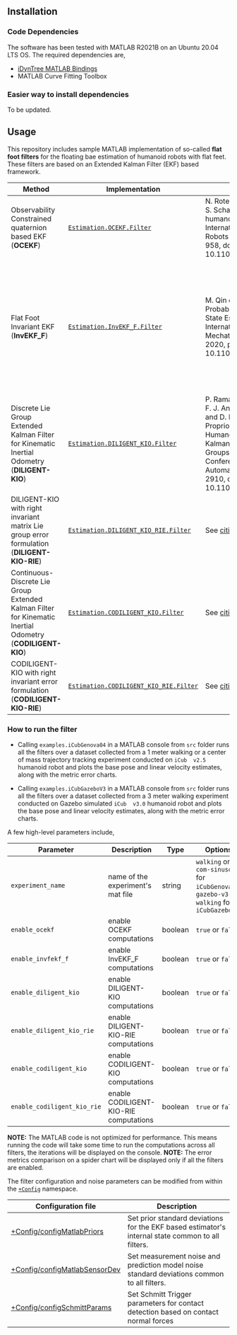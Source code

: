 ## Installation

### Code Dependencies

The software has been tested with MATLAB R2021B on an Ubuntu 20.04 LTS OS. The required dependencies are,

- [iDynTree MATLAB Bindings](https://github.com/robotology/idyntree#bindings)
- MATLAB Curve Fitting Toolbox

### Easier way to install dependencies
To be updated.



## Usage

This repository includes sample MATLAB implementation of so-called **flat foot filters** for the floating bae estimation of  humanoid robots with flat feet. These filters are based on an Extended Kalman Filter (EKF) based framework.

| Method                                                       | Implementation                                               | Please cite                                                  | Remark                                                       |
| ------------------------------------------------------------ | ------------------------------------------------------------ | ------------------------------------------------------------ | ------------------------------------------------------------ |
| Observability Constrained quaternion based EKF (**OCEKF**)   | [`Estimation.OCEKF.Filter`](./../src/+Estimation/+OCEKF/Filter.m) | N. Rotella, M. Bloesch, L. Righetti and S. Schaal, "State estimation for a humanoid robot," 2014 IEEE/RSJ International Conference on Intelligent Robots and Systems, 2014, pp. 952-958, doi: 10.1109/IROS.2014.6942674. | This was previously referred to as [`RotellaEstimator`](https://github.com/ami-iit/paper_ramadoss_2021_icra_proprioceptive-base-estimator/blob/main/matlab/+Estimation/+RotellaEstimator/Filter.m) in [our work](https://github.com/ami-iit/paper_ramadoss_2021_icra_proprioceptive-base-estimator) submitted to ICRA 2021. |
| Flat Foot Invariant EKF (**InvEKF_F**)                       | [`Estimation.InvEKF_F.Filter`](./../src/+Estimation/+InvEKF/Filter.m) | M. Qin et al., "A Novel Foot Contact Probability Estimator for Biped Robot State Estimation," 2020 IEEE International Conference on Mechatronics and Automation (ICMA), 2020, pp. 1901-1906, doi: 10.1109/ICMA49215.2020.9233715. | This is the flat-foot extension of Right Invariant EKF proposed in `Contact-aided invariant extended Kalman filtering for robot state estimation` which was previously implemented in  [`InvEKF`](https://github.com/ami-iit/paper_ramadoss_2021_icra_proprioceptive-base-estimator/blob/main/matlab/%2BEstimation/%2BInvEKF/Filter.m) for [our work](https://github.com/ami-iit/paper_ramadoss_2021_icra_proprioceptive-base-estimator) submitted to ICRA 2021. |
| Discrete Lie Group Extended Kalman Filter for Kinematic Inertial Odometry (**DILIGENT-KIO**) | [`Estimation.DILIGENT_KIO.Filter`](./../src/+Estimation/+DILIGENT_KIO/Filter.m) | P. Ramadoss, G. Romualdi, S. Dafarra, F. J. Andrade Chavez, S. Traversaro and D. Pucci, "DILIGENT-KIO: A Proprioceptive Base Estimator for Humanoid Robots using Extended Kalman Filtering on Matrix Lie Groups," 2021 IEEE International Conference on Robotics and Automation (ICRA), 2021, pp. 2904-2910, doi: 10.1109/ICRA48506.2021.9561248. | This is an [implementation](https://github.com/ami-iit/paper_ramadoss_2021_icra_proprioceptive-base-estimator/blob/main/matlab/+Estimation/+DLGEKF/Filter.m) from  [our work](https://github.com/ami-iit/paper_ramadoss_2021_icra_proprioceptive-base-estimator)  submitted to ICRA 2021. |
| DILIGENT-KIO with right invariant matrix Lie group error formulation (**DILIGENT-KIO-RIE**) | [`Estimation.DILIGENT_KIO_RIE.Filter`](./../src/+Estimation/+DILIGENT_KIO_RIE/Filter.m) | See [citing-this-work](https://github.com/dic-iit/ramadoss-2021-icra-proprioceptive_base_estimator#citing-this-work). |                                                              |
| Continuous-Discrete Lie Group Extended Kalman Filter for Kinematic Inertial Odometry (**CODILIGENT-KIO**) |  [`Estimation.CODILIGENT_KIO.Filter`](./../src/+Estimation/+CODILIGENT_KIO/Filter.m) | See [citing-this-work](https://github.com/dic-iit/ramadoss-2021-icra-proprioceptive_base_estimator#citing-this-work). |                                                              |
| CODILIGENT-KIO with right invariant error formulation (**CODILIGENT-KIO-RIE**) |  [`Estimation.CODILIGENT_KIO_RIE.Filter`](./../src/+Estimation/+CODILIGENT_KIO_RIE/Filter.m) | See [citing-this-work](https://github.com/dic-iit/ramadoss-2021-icra-proprioceptive_base_estimator#citing-this-work). |                                                              |




### How to run the filter

- Calling `examples.iCubGenova04` in a MATLAB console from `src` folder runs all the filters over a dataset collected from a 1 meter walking or a center of mass trajectory tracking experiment conducted on `iCub  v2.5` humanoid robot and plots the base pose and linear velocity estimates, along with the metric error charts.

- Calling `examples.iCubGazeboV3` in a MATLAB console from `src` folder runs all the filters over a dataset collected from a 3 meter walking experiment conducted on Gazebo simulated  `iCub  v3.0` humanoid robot and plots the base pose and linear velocity estimates, along with the metric error charts.



A few high-level parameters include,

| Parameter         | Description                       | Type    | Options                     |
| ----------------- | --------------------------------- | ------- | --------------------------- |
| `experiment_name` | name of the experiment's mat file | string  | `walking` or `com-sinusoid` for `iCubGenova04`, `gazebo-v3-walking` for `iCubGazeboV3` |
| `enable_ocekf`    | enable OCEKF computations         | boolean | `true` or `false`           |
| `enable_invfekf_f` | enable InvEKF_F computations | boolean |       `true` or `false`           |
| `enable_diligent_kio` | enable DILIGENT-KIO computations | boolean |       `true` or `false`           |
| `enable_diligent_kio_rie` | enable DILIGENT-KIO-RIE computations | boolean |       `true` or `false`           |
| `enable_codiligent_kio` | enable CODILIGENT-KIO computations | boolean |       `true` or `false`           |
| `enable_codiligent_kio_rie` | enable CODILIGENT-KIO-RIE computations | boolean |       `true` or `false`           |

__NOTE:__ The MATLAB code is not optimized for performance. This means running the code will take some time to run the computations across all filters, the iterations will be displayed on the console.
__NOTE:__  The error metrics comparison on a spider chart will be displayed only if all the filters are enabled.

The filter configuration and noise parameters can be modified from within the [`+Config`](./../src/+Config) namespace.

| Configuration file                                           | Description                                                  |
| ------------------------------------------------------------ | ------------------------------------------------------------ |
| [+Config/configMatlabPriors](./../src/+Config/configMatlabPriors.m) | Set prior standard deviations for the EKF based estimator's internal state common to all filters. |
| [+Config/configMatlabSensorDev](./../src/+Config/configMatlabSensorDev.m) | Set measurement noise and prediction model noise standard deviations common to all filters. |
| [+Config/configSchmittParams](./../src/+Config/configSchmittParams.m) | Set Schmitt Trigger parameters for contact detection based on contact normal forces |

